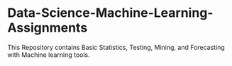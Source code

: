 # Data-Science-Machine-Learning-Assignments
This Repository contains Basic Statistics, Testing, Mining, and Forecasting with Machine learning tools.  
